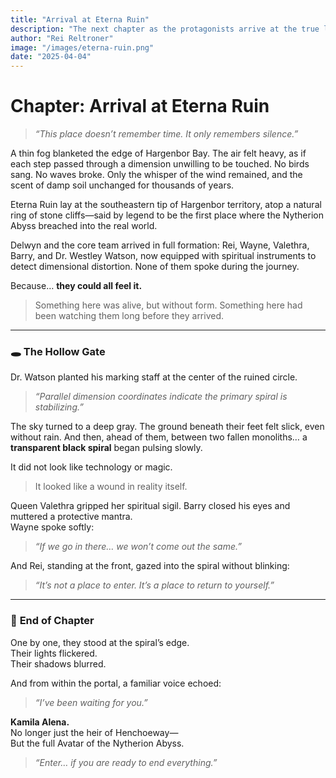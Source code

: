 ```yaml
---
title: "Arrival at Eterna Ruin"
description: "The next chapter as the protagonists arrive at the true location of the Nytherion Abyss portal, filled with mystery and spiritual tension."
author: "Rei Reltroner"
image: "/images/eterna-ruin.png"
date: "2025-04-04"
---
```


# Chapter: Arrival at Eterna Ruin

> _“This place doesn’t remember time. It only remembers silence.”_

A thin fog blanketed the edge of Hargenbor Bay. The air felt heavy, as if each step passed through a dimension unwilling to be touched. No birds sang. No waves broke. Only the whisper of the wind remained, and the scent of damp soil unchanged for thousands of years.

Eterna Ruin lay at the southeastern tip of Hargenbor territory, atop a natural ring of stone cliffs—said by legend to be the first place where the Nytherion Abyss breached into the real world.

Delwyn and the core team arrived in full formation: Rei, Wayne, Valethra, Barry, and Dr. Westley Watson, now equipped with spiritual instruments to detect dimensional distortion. None of them spoke during the journey.

Because… **they could all feel it.**
> Something here was alive, but without form.
> Something here had been watching them long before they arrived.

---

### 🕳️ **The Hollow Gate**

Dr. Watson planted his marking staff at the center of the ruined circle.

> _“Parallel dimension coordinates indicate the primary spiral is stabilizing.”_

The sky turned to a deep gray. The ground beneath their feet felt slick, even without rain. And then, ahead of them, between two fallen monoliths… a **transparent black spiral** began pulsing slowly.

It did not look like technology or magic.
> It looked like a wound in reality itself.

Queen Valethra gripped her spiritual sigil. Barry closed his eyes and muttered a protective mantra.  
Wayne spoke softly:
> _“If we go in there… we won’t come out the same.”_

And Rei, standing at the front, gazed into the spiral without blinking:
> _“It’s not a place to enter. It’s a place to return to yourself.”_

---

### 📍 **End of Chapter**

One by one, they stood at the spiral’s edge.  
Their lights flickered.  
Their shadows blurred.

And from within the portal, a familiar voice echoed:
> _“I’ve been waiting for you.”_

**Kamila Alena.**  
No longer just the heir of Henchoeway—  
But the full Avatar of the Nytherion Abyss.

> _“Enter… if you are ready to end everything.”_

